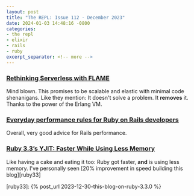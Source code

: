 ```yaml
---
layout: post
title: "The REPL: Issue 112 - December 2023"
date: 2024-01-03 14:48:16 -0800
categories:
- the repl
- elixir
- rails
- ruby
excerpt_separator: <!-- more -->
---
```


### [Rethinking Serverless with FLAME](https://fly.io/blog/rethinking-serverless-with-flame/)

Mind blown. This promises to be scalable and elastic with minimal code shenanigans. Like they mention: It doesn't solve a problem. It **removes** it. Thanks to the power of the Erlang VM.

### [Everyday performance rules for Ruby on Rails developers](https://www.rorvswild.com/blog/2023/everyday-performance-rules-for-ruby-on-rails-developers)

Overall, very good advice for Rails performance.

### [Ruby 3.3’s YJIT: Faster While Using Less Memory](https://railsatscale.com/2023-12-04-ruby-3-3-s-yjit-faster-while-using-less-memory/)

Like having a cake and eating it too: Ruby got faster, **and** is using less memory. I've personally seen [20% improvement in speed building this blog][ruby33]

[ruby33]: {% post_url 2023-12-30-this-blog-on-ruby-3.3.0 %}
